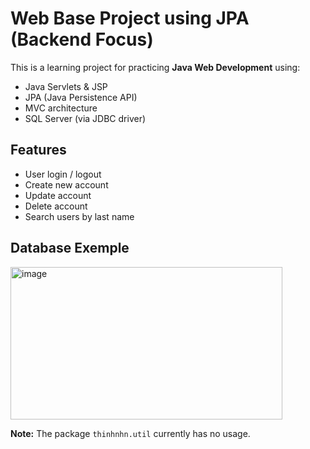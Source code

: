 # Web Base Project using JPA (Backend Focus)

This is a learning project for practicing **Java Web Development** using:
- Java Servlets & JSP
- JPA (Java Persistence API)
- MVC architecture
- SQL Server (via JDBC driver)

## Features
- User login / logout
- Create new account
- Update account
- Delete account
- Search users by last name

## Database Exemple
<img width="435" height="244" alt="image" src="https://github.com/user-attachments/assets/c6923ec0-6818-42f4-8e9c-c07a0dfff388" />


**Note:** The package `thinhnhn.util` currently has no usage.
